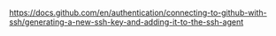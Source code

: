 https://docs.github.com/en/authentication/connecting-to-github-with-ssh/generating-a-new-ssh-key-and-adding-it-to-the-ssh-agent
